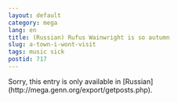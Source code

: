 ```yaml
---
layout: default
category: mega
lang: en
title: (Russian) Rufus Wainwright is so autumn
slug: a-town-i-wont-visit
tags: music sick 
postid: 717
---
```

<p>Sorry, this entry is only available in [Russian](http://mega.genn.org/export/getposts.php).</p>